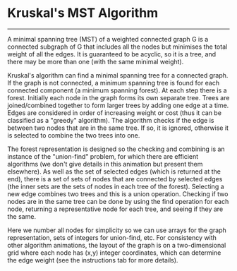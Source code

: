 # Kruskal's MST Algorithm
---

A minimal spanning tree (MST) of a weighted connected graph G is a connected
subgraph of G that includes all the nodes but minimises the total
weight of all the edges. It is guaranteed to be acyclic, so it is a
tree, and there may be more than one (with the same minimal weight).

Kruskal's algorithm can find a minimal spanning tree for a connected
graph. If the graph is not connected, a minimum spanning tree is found
for each connected component (a minimum spanning forest).  At each step
there is a forest. Initially each node in the graph forms its own separate
tree. Trees are joined/combined together to form larger trees by adding
one edge at a time. Edges are considered in order of increasing weight or
cost (thus it can be classified as a "greedy" algorithm). The algorithm
checks if the edge is between two nodes that are in the same tree. If so,
it is ignored, otherwise it is selected to combine the two trees into one.

The forest representation is designed so the checking and combining is
an instance of the "union-find" problem, for which there are efficient
algorithms (we don't give details in this animation but present them
elsewhere). As well as the set of selected edges (which is returned
at the end), there is a set of sets of nodes that are connected by
selected edges (the inner sets are the sets of nodes in each tree of
the forest).  Selecting a new edge combines two trees and this is a
union operation. Checking if two nodes are in the same tree can be done
by using the find operation for each node, returning a representative
node for each tree, and seeing if they are the same.

Here we number all nodes for simplicity so we can use arrays for the graph
representation, sets of integers for union-find, etc.  For consistency
with other algorithm animations, the layout of the graph is on a
two-dimensional grid where each node has (x,y) integer coordinates, which
can determine the edge weight (see the instructions tab for more details).

